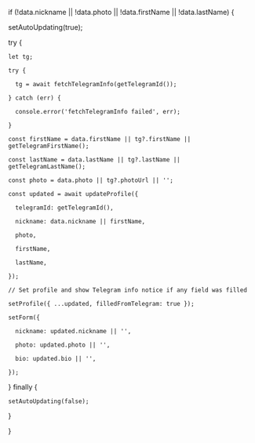 if (!data.nickname || !data.photo || !data.firstName || !data.lastName) {

  setAutoUpdating(true);

  try {

    let tg;

    try {

      tg = await fetchTelegramInfo(getTelegramId());

    } catch (err) {

      console.error('fetchTelegramInfo failed', err);

    }

    const firstName = data.firstName || tg?.firstName || getTelegramFirstName();

    const lastName = data.lastName || tg?.lastName || getTelegramLastName();

    const photo = data.photo || tg?.photoUrl || '';

    const updated = await updateProfile({

      telegramId: getTelegramId(),

      nickname: data.nickname || firstName,

      photo,

      firstName,

      lastName,

    });

    // Set profile and show Telegram info notice if any field was filled

    setProfile({ ...updated, filledFromTelegram: true });

    setForm({

      nickname: updated.nickname || '',

      photo: updated.photo || '',

      bio: updated.bio || '',

    });

  } finally {

    setAutoUpdating(false);

  }

}